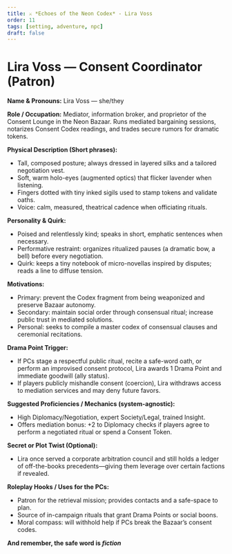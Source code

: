 ```yaml
---
title: ⚔️ *Echoes of the Neon Codex* - Lira Voss
order: 11
tags: [setting, adventure, npc]
draft: false
---
```


# Lira Voss — Consent Coordinator (Patron)

**Name & Pronouns:** Lira Voss — she/they

**Role / Occupation:** Mediator, information broker, and proprietor of the Consent Lounge in the Neon Bazaar. Runs mediated bargaining sessions, notarizes Consent Codex readings, and trades secure rumors for dramatic tokens.

**Physical Description (Short phrases):**
- Tall, composed posture; always dressed in layered silks and a tailored negotiation vest.
- Soft, warm holo-eyes (augmented optics) that flicker lavender when listening.
- Fingers dotted with tiny inked sigils used to stamp tokens and validate oaths.
- Voice: calm, measured, theatrical cadence when officiating rituals.

**Personality & Quirk:**
- Poised and relentlessly kind; speaks in short, emphatic sentences when necessary.
- Performative restraint: organizes ritualized pauses (a dramatic bow, a bell) before every negotiation.
- Quirk: keeps a tiny notebook of micro-novellas inspired by disputes; reads a line to diffuse tension.

**Motivations:**
- Primary: prevent the Codex fragment from being weaponized and preserve Bazaar autonomy.
- Secondary: maintain social order through consensual ritual; increase public trust in mediated solutions.
- Personal: seeks to compile a master codex of consensual clauses and ceremonial recitations.

**Drama Point Trigger:**
- If PCs stage a respectful public ritual, recite a safe-word oath, or perform an improvised consent protocol, Lira awards 1 Drama Point and immediate goodwill (ally status).
- If players publicly mishandle consent (coercion), Lira withdraws access to mediation services and may deny future favors.

**Suggested Proficiencies / Mechanics (system-agnostic):**
- High Diplomacy/Negotiation, expert Society/Legal, trained Insight.
- Offers mediation bonus: +2 to Diplomacy checks if players agree to perform a negotiated ritual or spend a Consent Token.

**Secret or Plot Twist (Optional):**
- Lira once served a corporate arbitration council and still holds a ledger of off-the-books precedents—giving them leverage over certain factions if revealed.

**Roleplay Hooks / Uses for the PCs:**
- Patron for the retrieval mission; provides contacts and a safe-space to plan.
- Source of in-campaign rituals that grant Drama Points or social boons.
- Moral compass: will withhold help if PCs break the Bazaar’s consent codes.

**And remember, the safe word is _fiction_**
